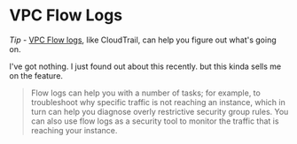 # VPC Flow Logs

*Tip* - [VPC Flow logs](http://docs.aws.amazon.com/AmazonVPC/latest/UserGuide/flow-logs.html), like CloudTrail, can help you figure out what's going on.

I've got nothing. I just found out about this recently. but this kinda sells me on the feature.

>Flow logs can help you with a number of tasks; for example, to troubleshoot why specific traffic is not reaching an instance, which in turn can help you diagnose overly restrictive security group rules. You can also use flow logs as a security tool to monitor the traffic that is reaching your instance.
